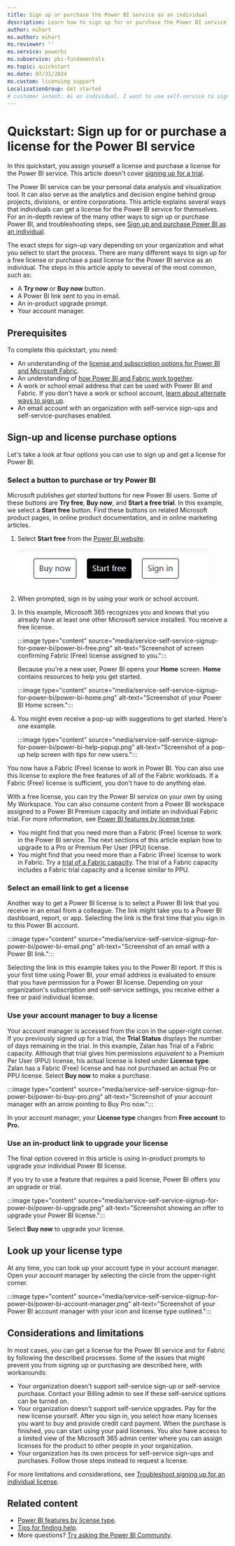 ```yaml
---
title: Sign up or purchase the Power BI service as an individual
description: Learn how to sign up for or purchase the Power BI service and begin using it for your individual data analysis and visualization needs.
author: mihart
ms.author: mihart
ms.reviewer: ''
ms.service: powerbi
ms.subservice: pbi-fundamentals
ms.topic: quickstart
ms.date: 07/31/2024
ms.custom: licensing support
LocalizationGroup: Get started
# customer intent: As an individual, I want to use self-service to sign up for a Power BI license. 
---
```

 
# Quickstart: Sign up for or purchase a license for the Power BI service

In this quickstart, you assign yourself a license and purchase a license for the Power BI service. This article doesn't cover [signing up for a trial](service-get-started.md#sign-up-for-the-power-bi-service).

The Power BI service can be your personal data analysis and visualization tool. It can also serve as the analytics and decision engine behind group projects, divisions, or entire corporations. This article explains several ways that individuals can get a license for the Power BI service for themselves. For an in-depth review of the many other ways to sign up or purchase Power BI, and troubleshooting steps, see [Sign up and purchase Power BI as an individual](service-self-service-signup-purchase-for-power-bi.md).

The exact steps for sign-up vary depending on your organization and what you select to start the process. There are many different ways to sign up for a free license or purchase a paid license for the Power BI service as an individual. The steps in this article apply to several of the most common, such as:

- A **Try now** or **Buy now** button.
- A Power BI link sent to you in email.
- An in-product upgrade prompt.
- Your account manager.

## Prerequisites

To complete this quickstart, you need:

- An understanding of the [license and subscription options for Power BI and Microsoft Fabric](/fabric/enterprise/licenses).
- An understanding of [how Power BI and Fabric work together](../enterprise/service-admin-licensing-organization.md).
- A work or school email address that can be used with Power BI and Fabric. If you don't have a work or school account, [learn about alternate ways to sign up](../enterprise/service-admin-signing-up-for-power-bi-with-a-new-office-365-trial.md).
- An email account with an organization with self-service sign-ups and self-service-purchases enabled.

## Sign-up and license purchase options

Let's take a look at four options you can use to sign up and get a license for Power BI.

### Select a button to purchase or try Power BI

Microsoft publishes *get started* buttons for new Power BI users. Some of these buttons are **Try free**, **Buy now**, and **Start a free trial**. In this example, we select a **Start free** button. Find these buttons on related Microsoft product pages, in online product documentation, and in online marketing articles.

1. Select **Start free** from the [Power BI website](https://powerbi.com).

   ![Screenshot of Power BI service showing powerbi.microsoft.com in a web browser.](media/service-self-service-signup-for-power-bi/power-bi-try-free.png)

1. When prompted, sign in by using your work or school account.

1. In this example, Microsoft 365 recognizes you and knows that you already have at least one other Microsoft service installed. You receive a free license.

    :::image type="content" source="media/service-self-service-signup-for-power-bi/power-bi-free.png" alt-text="Screenshot of screen confirming Fabric (Free) license assigned to you.":::

    Because you're a new user, Power BI opens your **Home** screen. **Home** contains resources to help you get started.

    :::image type="content" source="media/service-self-service-signup-for-power-bi/power-bi-home.png" alt-text="Screenshot of your Power BI Home screen.":::

1. You might even receive a pop-up with suggestions to get started. Here's one example.

    :::image type="content" source="media/service-self-service-signup-for-power-bi/power-bi-help-popup.png" alt-text="Screenshot of a pop-up help screen with tips for new users.":::

You now have a Fabric (Free) license to work in Power BI. You can also use this license to explore the free features of all of the Fabric workloads. If a Fabric (Free) license is sufficient, you don't have to do anything else.

With a free license, you can try the Power BI service on your own by using My Workspace. You can also consume content from a Power BI workspace assigned to a Power BI Premium capacity and initiate an individual Fabric trial. For more information, see [Power BI features by license type](service-features-license-type.md).

- You might find that you need more than a Fabric (Free) license to work in the Power BI service. The next sections of this article explain how to upgrade to a Pro or Premium Per User (PPU) license.
- You might find that you need more than a Fabric (Free) license to work in Fabric. Try a [trial of a Fabric capacity](/fabric/get-started/fabric-trial). The trial of a Fabric capacity includes a Fabric trial capacity and a license similar to PPU.

### Select an email link to get a license

Another way to get a Power BI license is to select a Power BI link that you receive in an email from a colleague. The link might take you to a Power BI dashboard, report, or app. Selecting the link is the first time that you sign in to this Power BI account.

:::image type="content" source="media/service-self-service-signup-for-power-bi/power-bi-email.png" alt-text="Screenshot of an email with a Power BI link.":::

Selecting the link in this example takes you to the Power BI report. If this is your first time using Power BI, your email address is evaluated to ensure that you have permission for a Power BI license. Depending on your organization's subscription and self-service settings, you receive either a free or paid individual license.

### Use your account manager to buy a license

Your account manager is accessed from the icon in the upper-right corner. If you previously signed up for a trial, the **Trial Status** displays the number of days remaining in the trial. In this example, Zalan has Trial of a Fabric capacity. Although that trial gives him permissions *equivalent* to a Premium Per User (PPU) license, his actual license is listed under **License type**. Zalan has a Fabric (Free) license and has not purchased an actual Pro or PPU license. Select **Buy now** to make a purchase.

:::image type="content" source="media/service-self-service-signup-for-power-bi/power-bi-buy-pro.png" alt-text="Screenshot of your account manager with an arrow pointing to Buy Pro now.":::

In your account manager, your **License type** changes from **Free account** to **Pro.**

### Use an in-product link to upgrade your license

The final option covered in this article is using in-product prompts to upgrade your individual Power BI license.

If you try to use a feature that requires a paid license, Power BI offers you an upgrade or trial.

:::image type="content" source="media/service-self-service-signup-for-power-bi/power-bi-upgrade.png" alt-text="Screenshot showing an offer to upgrade your Power BI license.":::

Select **Buy now** to upgrade your license.

## Look up your license type

At any time, you can look up your account type in your account manager. Open your account manager by selecting the circle from the upper-right corner.

:::image type="content" source="media/service-self-service-signup-for-power-bi/power-bi-account-manager.png" alt-text="Screenshot of your Power BI account manager with your icon and license type outlined.":::

## Considerations and limitations

In most cases, you can get a license for the Power BI service and for Fabric by following the described processes. Some of the issues that might prevent you from signing up or purchasing are described here, with workarounds:

- Your organization doesn't support self-service sign-up or self-service purchase. Contact your Billing admin to see if these self-service options can be turned on.
- Your organization doesn't support self-service upgrades. Pay for the new license yourself. After you sign in, you select how many licenses you want to buy and provide credit card payment. When the purchase is finished, you can start using your paid licenses. You also have access to a limited view of the Microsoft 365 admin center where you can assign licenses for the product to other people in your organization.
- Your organization has its own process for self-service sign-ups and purchases. Follow those steps instead to request a license.

For more limitations and considerations, see [Troubleshoot signing up for an individual license](../support/service-troubleshoot-signup.md).

## Related content

- [Power BI features by license type](../consumer/end-user-features.md).
- [Tips for finding help](../support/service-tips-for-finding-help.md).
- More questions? [Try asking the Power BI Community](https://community.powerbi.com/).